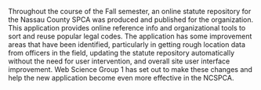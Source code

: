 Throughout the course of the Fall semester, an online statute repository for the Nassau County SPCA was produced and published for the organization. This application provides online reference info and organizational tools to sort and reuse popular legal codes. The application has some improvement areas that have been identified, particularly in getting rough location data from officers in the field, updating the statute repository automatically without the need for user intervention, and overall site user interface improvement. Web Science Group 1 has set out to make these changes and help the new application become even more effective in the NCSPCA.

